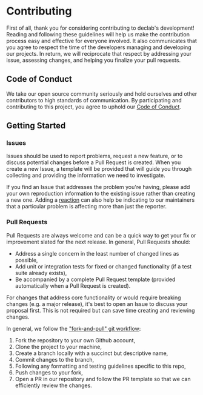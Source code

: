 # Contributing

First of all, thank you for considering contributing to declab's development! Reading and following these guidelines will help us make the contribution process easy and effective for everyone involved. It also communicates that you agree to respect the time of the developers managing and developing our projects. In return, we will reciprocate that respect by addressing your issue, assessing changes, and helping you finalize your pull requests.

## Code of Conduct

We take our open source community seriously and hold ourselves and other contributors to high standards of communication. By participating and contributing to this project, you agree to uphold our [Code of Conduct](https://github.com/declab/CODE-OF-CONDUCT.md).

## Getting Started

### Issues

Issues should be used to report problems, request a new feature, or to discuss potential changes before a Pull Request is created. When you create a new Issue, a template will be provided that will guide you through collecting and providing the information we need to investigate.

If you find an Issue that addresses the problem you're having, please add your own reproduction information to the existing issue rather than creating a new one. Adding a [reaction](https://github.blog/2016-03-10-add-reactions-to-pull-requests-issues-and-comments/) can also help be indicating to our maintainers that a particular problem is affecting more than just the reporter.

### Pull Requests

Pull Requests are always welcome and can be a quick way to get your fix or improvement slated for the next release. In general, Pull Requests should:

- Address a single concern in the least number of changed lines as possible,
- Add unit or integration tests for fixed or changed functionality (if a test suite already exists),
- Be accompanied by a complete Pull Request template (provided automatically when a Pull Request is created).

For changes that address core functionality or would require breaking changes (e.g. a major release), it's best to open an Issue to discuss your proposal first. This is not required but can save time creating and reviewing changes.

In general, we follow the ["fork-and-pull" git workflow](https://github.com/susam/gitpr):

1. Fork the repository to your own Github account,
2. Clone the project to your machine,
3. Create a branch locally with a succinct but descriptive name,
4. Commit changes to the branch,
5. Following any formatting and testing guidelines specific to this repo,
6. Push changes to your fork,
7. Open a PR in our repository and follow the PR template so that we can efficiently review the changes.